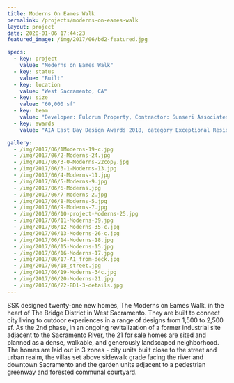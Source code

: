 ```yaml
---
title: Moderns On Eames Walk
permalink: /projects/moderns-on-eames-walk
layout: project
date: 2020-01-06 17:44:23
featured_image: /img/2017/06/bd2-featured.jpg

specs:
  - key: project
    value: "Moderns on Eames Walk"
  - key: status
    value: "Built"
  - key: location
    value: "West Sacramento, CA"
  - key: size
    value: "60,000 sf"
  - key: team
    value: "Developer: Fulcrum Property, Contractor: Sunseri Associates; Structural: Harris and Sloan; Civil: PSOMAS; Landscape: Quadriga; Electrical: HCS Engineering, Inc.; Mechanical & Plumbing: Alexander Scheflo & Associates, Inc. Photography: 5K Photography"
  - key: awards
    value: "AIA East Bay Design Awards 2018, category Exceptional Residential: Merit Award. Sacramento Business Journal, Best Real estate Project 2018"

gallery:
  - /img/2017/06/1Moderns-19-c.jpg
  - /img/2017/06/2-Moderns-24.jpg
  - /img/2017/06/3-0-Moderns-22copy.jpg
  - /img/2017/06/3-1-Moderns-13.jpg
  - /img/2017/06/4-Moderns-11.jpg
  - /img/2017/06/5-Moderns-9.jpg
  - /img/2017/06/6-Moderns.jpg
  - /img/2017/06/7-Moderns-2.jpg
  - /img/2017/06/8-Moderns-5.jpg
  - /img/2017/06/9-Moderns-7.jpg
  - /img/2017/06/10-project-Moderns-25.jpg
  - /img/2017/06/11-Moderns-39.jpg
  - /img/2017/06/12-Moderns-35-c.jpg
  - /img/2017/06/13-Moderns-26-c.jpg
  - /img/2017/06/14-Moderns-18.jpg
  - /img/2017/06/15-Moderns-15.jpg
  - /img/2017/06/16-Moderns-17.jpg
  - /img/2017/06/17-A1_from-deck.jpg
  - /img/2017/06/18_street.jpg
  - /img/2017/06/19-Moderns-34c.jpg
  - /img/2017/06/20-Moderns-21.jpg
  - /img/2017/06/22-BD1-3-details.jpg
---
```


SSK designed twenty-one new homes, The Moderns on Eames Walk, in the heart of The Bridge District in West Sacramento.  They are built to connect city living to outdoor experiences in a range of designs from 1,500 to 2,500 sf.  As the 2nd phase, in an ongoing revitalization of a former industrial site adjacent to the Sacramento River, the 21 for sale homes are sited and planned as a dense, walkable, and generously landscaped neighborhood. The homes are laid out in 3 zones - city units built close to the street and urban realm, the villas set above sidewalk grade facing the river and downtown Sacramento and the garden units adjacent to a pedestrian greenway and forested communal courtyard.
